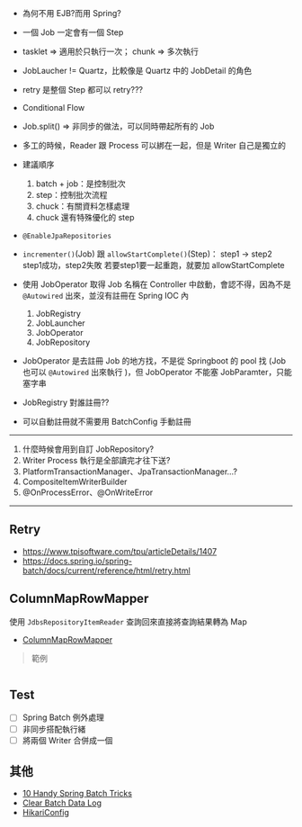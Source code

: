 * 為何不用 EJB?而用 Spring? 

* 一個 Job 一定會有一個 Step

* tasklet &rArr; 適用於只執行一次； chunk &rArr; 多次執行

* JobLaucher != Quartz，比較像是 Quartz 中的 JobDetail 的角色

* retry 是整個 Step 都可以 retry???

* Conditional Flow

* Job.split() &rArr; 非同步的做法，可以同時帶起所有的 Job

* 多工的時候，Reader 跟 Process 可以綁在一起，但是 Writer 自己是獨立的

* 建議順序
  1. batch + job：是控制批次
  2. step：控制批次流程
  3. chuck：有關資料怎樣處理
  4. chuck 還有特殊優化的 step

* `@EnableJpaRepositories`
* `incrementer()`(Job) 跟 `allowStartComplete()`(Step)：
  step1 -> step2
  step1成功，step2失敗
  若要step1要一起重跑，就要加 allowStartComplete

* 使用 JobOperator 取得 Job 名稱在 Controller 中啟動，會認不得，因為不是 `@Autowired` 出來，並沒有註冊在 Spring IOC 內
  1. JobRegistry
  2. JobLauncher
  3. JobOperator
  4. JobRepository

* JobOperator 是去註冊 Job 的地方找，不是從 Springboot 的 pool 找 (Job 也可以 `@Autowired` 出來執行 )，但 JobOperator 不能塞 JobParamter，只能塞字串
* JobRegistry 對誰註冊??
* 可以自動註冊就不需要用 BatchConfig 手動註冊

---

1. 什麼時候會用到自訂 JobRepository?
2. Writer Process 執行是全部讀完才往下送?
3. PlatformTransactionManager、JpaTransactionManager...?
4. CompositeItemWriterBuilder
5. @OnProcessError、@OnWriteError

---

## Retry
* https://www.tpisoftware.com/tpu/articleDetails/1407
* https://docs.spring.io/spring-batch/docs/current/reference/html/retry.html

## ColumnMapRowMapper
使用 `JdbsRepositoryItemReader` 查詢回來直接將查詢結果轉為 Map
* [ColumnMapRowMapper](https://stackoverflow.com/questions/7933336/how-to-use-spring-columnmaprowmapper)

> 範例
```java
```

## Test
- [ ] Spring Batch 例外處理
- [ ] 非同步搭配執行緒
- [ ] 將兩個 Writer 合併成一個

## 其他
* [10 Handy Spring Batch Tricks](https://levelup.gitconnected.com/10-handy-spring-batch-tricks-24556cf549a4)
* [Clear Batch Data Log](https://github.com/arey/spring-batch-toolkit/blob/spring-batch-toolkit-4.0.0/src/main/java/com/javaetmoi/core/batch/tasklet/RemoveSpringBatchHistoryTasklet.java)
* [HikariConfig](https://github.com/brettwooldridge/HikariCP/blob/dev/src/main/java/com/zaxxer/hikari/HikariConfig.java)
